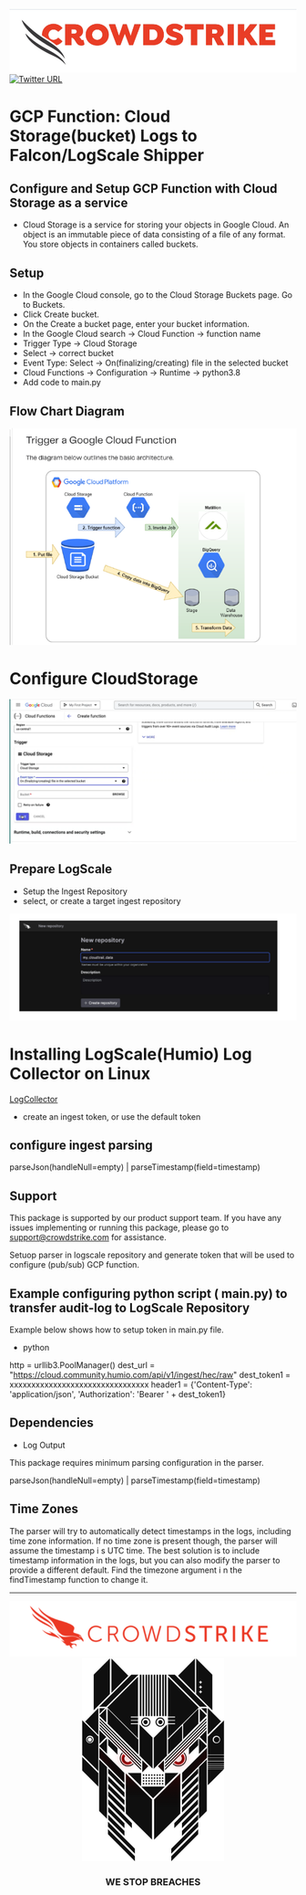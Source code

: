 
![CrowdStrike-logo](image/Crowdstrike1.png)
[![Twitter URL](https://img.shields.io/twitter/url?label=Follow%20%40CrowdStrike&style=social&url=https%3A%2F%2Ftwitter.com%2FCrowdStrike)](https://twitter.com/CrowdStrike)<br/>

# GCP Function: Cloud Storage(bucket)  Logs to Falcon/LogScale Shipper

## Configure and Setup GCP Function with Cloud Storage as a service 
- Cloud Storage is a service for storing your objects in Google Cloud. An object is an immutable piece of data consisting of a file of any format. You store objects in containers called buckets.

## Setup

- In the Google Cloud console, go to the Cloud Storage Buckets page. Go to Buckets.
- Click Create bucket.
- On the Create a bucket page, enter your bucket information.
- In the Google Cloud search -> Cloud Function -> function name 
- Trigger Type -> Cloud Storage 
- Select -> correct bucket 
- Event Type: Select -> On(finalizing/creating) file in the selected bucket
- Cloud Functions -> Configuration -> Runtime -> python3.8
- Add code to  main.py 

## Flow  Chart Diagram

![FlowChart](image/google-cloud-function.png)

# Configure CloudStorage
![CloudStorage](image/trigger-cloud-storage.png)


## Prepare LogScale
- Setup the Ingest Repository
- select, or create a target ingest repository

![Repository](image/newRepository.png)

# Installing LogScale(Humio) Log Collector on Linux

[LogCollector](https://library.humio.com/humio-server/log-shippers-log-collector-install-linux.html)

- create an ingest token, or use the default token

## configure ingest parsing

parseJson(handleNull=empty) | parseTimestamp(field=timestamp)



## Support

This package is supported by our product support team. If you have any issues implementing or running this package, please go to support@crowdstrike.com for assistance.


Setuop parser in logscale repository and generate token that will be used to configure (pub/sub) GCP function.

## Example configuring python script ( main.py)  to transfer audit-log  to LogScale Repository


Example below shows how to setup token in main.py file.


- python

http = urllib3.PoolManager()
dest_url = "https://cloud.community.humio.com/api/v1/ingest/hec/raw"
dest_token1 = xxxxxxxxxxxxxxxxxxxxxxxxxxxxxxxx
header1 = {'Content-Type': 'application/json', 'Authorization': 'Bearer ' + dest_token1}


## Dependencies
- Log Output

This package requires minimum parsing configuration in the parser.

parseJson(handleNull=empty) | parseTimestamp(field=timestamp)


## Time Zones
The parser will try to automatically detect timestamps in the logs, including time zone information. If no time zone is present though, the parser will assume the timestamp i
s UTC time. The best solution is to include timestamp information in the logs, but you can also modify the parser to provide a different default. Find the timezone argument i
n the findTimestamp function to change it.


---

<p align="center"><img src="https://raw.githubusercontent.com/CrowdStrike/falconpy/main/docs/asset/cs-logo-footer.png"><BR/><img width="250px
" src="https://raw.githubusercontent.com/CrowdStrike/AWS-Kinesis-Falcon-Logscale-Lambda-Integration/main/docs/assets/adversary-red-eyes.png"></p>
<h3><p align="center">WE STOP BREACHES</p></h3>



